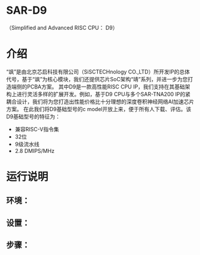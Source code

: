 SAR-D9
=====================
（Simplified and Advanced RISC CPU： D9）

# 介绍
“飒”是由北京芯启科技有限公司（SiSCTECHnology CO.,LTD）所开发IP的总体代号，基于“飒”为核心模块，我们还提供芯片SoC架构“靖”系列，并进一步为您打造端侧的PCBA方案。
其中D9是一款高性能RISC CPU IP，我们支持在其基础架构上进行灵活多样的扩展开发。例如，基于D9 CPU与多个SAR-TNA200 IP的紧耦合设计，我们将为您打造出性能价格比十分理想的深度卷积神经网络AI加速芯片方案。
在此我们将D9基础型号的c model开放上来，便于所有人下载、评估。该D9基础型号的特征为：
+ 兼容RISC-V指令集
+ 32位
+ 9级流水线
+ 2.8 DMIPS/MHz


# 运行说明


环境：
-----------

设置：
-----------

步骤：
-----------


